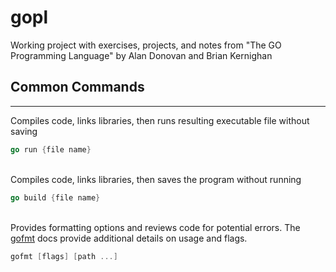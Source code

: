 # gopl
Working project with exercises, projects, and notes from "The GO Programming Language" by Alan Donovan and Brian Kernighan

## Common Commands
---
Compiles code, links libraries, then runs resulting executable file without saving
```go
go run {file name}
```
\
Compiles code, links libraries, then saves the program without running
```go
go build {file name}
```
\
Provides formatting options and reviews code for potential errors. The [gofmt](https://pkg.go.dev/cmd/gofmt) docs provide additional details on usage and flags.
```go
gofmt [flags] [path ...]
```
